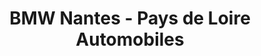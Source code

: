 ---
title: "BMW Nantes - Pays de Loire Automobiles"
url: /saint-herblain/bmw-nantes-pays-de-loire-automobiles/
shop: voiture
---